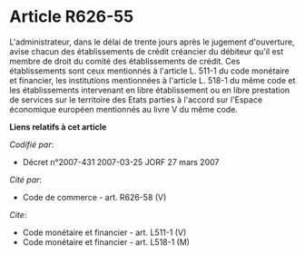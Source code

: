# Article R626-55

L'administrateur, dans le délai de trente jours après le jugement d'ouverture, avise chacun des établissements de crédit
créancier du débiteur qu'il est membre de droit du comité des établissements de crédit. Ces établissements sont ceux
mentionnés à l'article L. 511-1 du code monétaire et financier, les institutions mentionnées à l'article L. 518-1 du même
code et les établissements intervenant en libre établissement ou en libre prestation de services sur le territoire des Etats
parties à l'accord sur l'Espace économique européen mentionnés au livre V du même code.

**Liens relatifs à cet article**

_Codifié par_:

  - Décret n°2007-431 2007-03-25 JORF 27 mars 2007

_Cité par_:

  - Code de commerce - art. R626-58 (V)

_Cite_:

  - Code monétaire et financier - art. L511-1 (V)
  - Code monétaire et financier - art. L518-1 (M)
